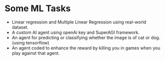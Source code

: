 # Some ML Tasks

* Linear regression and Multiple Linear Regression using real-world dataset.
* A custom AI agent using openAi key and SuperAGI framework.
* An agent for predicting or classifying whether the image is of cat or dog. (using tensorflow)
* An agent coded to enhance the reward by killing you in games when you play against that agent.
